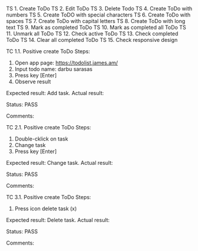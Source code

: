 TS 1. Create ToDo
TS 2. Edit ToDo
TS 3. Delete Todo
TS 4. Create ToDo with numbers
TS 5. Create ToDO with special characters
TS 6. Create ToDo with spaces
TS 7. Create ToDo with capital letters
TS 8. Create ToDo with long text
TS 9. Mark as completed ToDo
TS 10. Mark as completed all ToDo
TS 11. Unmark all ToDo
TS 12. Check active ToDo
TS 13. Check completed ToDo
TS 14. Clear all completed ToDo
TS 15. Check responsive design

TC 1.1. Positive create ToDo
Steps:
1. Open app page: https://todolist.james.am/
2. Input todo name: darbu sarasas
3. Press key [Enter]
4. Observe result

Expected result: Add task.
Actual result:

Status: PASS

Comments:

TC 2.1. Positive create ToDo
Steps:
1. Double-cklick on task
2. Change task
3. Press key [Enter]

Expected result: Change task.
Actual result:

Status: PASS

Comments:

TC 3.1. Positive create ToDo
Steps:
1. Press icon delete task (x)

Expected result: Delete task.
Actual result:

Status: PASS

Comments: